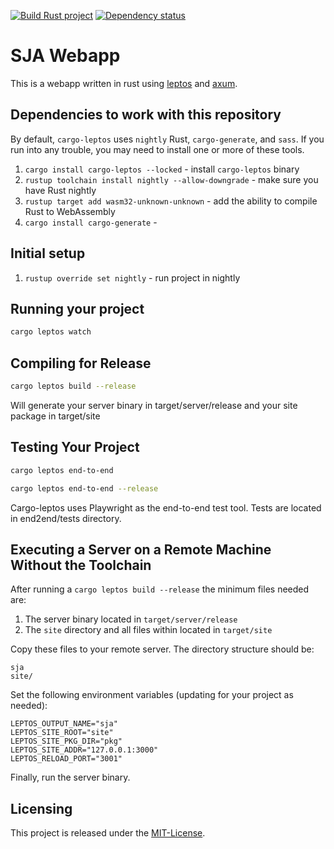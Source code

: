 [![Build Rust project](https://github.com/Weiberle17/sja/actions/workflows/compile.yml/badge.svg)](https://github.com/Weiberle17/sja/actions/workflows/compile.yml)
[![Dependency status](https://deps.rs/repo/github/Weiberle17/sja/status.svg)](https://deps.rs/repo/github/Weiberle17/sja)

# SJA Webapp

This is a webapp written in rust using [leptos](https://crates.io/crates/leptos) and [axum](https://crates.io/crates/axum).

## Dependencies to work with this repository

By default, `cargo-leptos` uses `nightly` Rust, `cargo-generate`, and `sass`. If you run into any trouble, you may need to install one or more of these tools.

1. `cargo install cargo-leptos --locked` - install `cargo-leptos` binary
2. `rustup toolchain install nightly --allow-downgrade` - make sure you have Rust nightly
3. `rustup target add wasm32-unknown-unknown` - add the ability to compile Rust to WebAssembly
4. `cargo install cargo-generate` -

## Initial setup

1. `rustup override set nightly` - run project in nightly

## Running your project

```bash
cargo leptos watch
```

## Compiling for Release
```bash
cargo leptos build --release
```

Will generate your server binary in target/server/release and your site package in target/site

## Testing Your Project
```bash
cargo leptos end-to-end
```

```bash
cargo leptos end-to-end --release
```

Cargo-leptos uses Playwright as the end-to-end test tool.
Tests are located in end2end/tests directory.

## Executing a Server on a Remote Machine Without the Toolchain
After running a `cargo leptos build --release` the minimum files needed are:

1. The server binary located in `target/server/release`
2. The `site` directory and all files within located in `target/site`

Copy these files to your remote server. The directory structure should be:
```text
sja
site/
```
Set the following environment variables (updating for your project as needed):
```text
LEPTOS_OUTPUT_NAME="sja"
LEPTOS_SITE_ROOT="site"
LEPTOS_SITE_PKG_DIR="pkg"
LEPTOS_SITE_ADDR="127.0.0.1:3000"
LEPTOS_RELOAD_PORT="3001"
```
Finally, run the server binary.

## Licensing

This project is released under the [MIT-License](https://github.com/Weiberle17/sja/blob/main/LICENSE).
